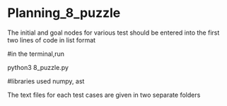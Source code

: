 # Planning_8_puzzle
The initial and goal nodes for various test should be entered into the first two lines of code in list format

#in the terminal,run

python3 8_puzzle.py

#libraries used
numpy, ast

The text files for each test cases are given in two separate folders

